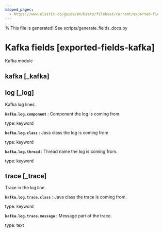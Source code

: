 ```yaml
---
mapped_pages:
  - https://www.elastic.co/guide/en/beats/filebeat/current/exported-fields-kafka.html
---
```


% This file is generated! See scripts/generate_fields_docs.py

# Kafka fields [exported-fields-kafka]

Kafka module

## kafka [_kafka]



## log [_log]

Kafka log lines.

**`kafka.log.component`**
:   Component the log is coming from.

type: keyword


**`kafka.log.class`**
:   Java class the log is coming from.

type: keyword


**`kafka.log.thread`**
:   Thread name the log is coming from.

type: keyword


## trace [_trace]

Trace in the log line.

**`kafka.log.trace.class`**
:   Java class the trace is coming from.

type: keyword


**`kafka.log.trace.message`**
:   Message part of the trace.

type: text


